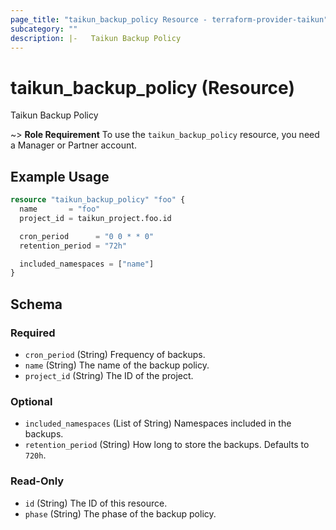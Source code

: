 ```yaml
---
page_title: "taikun_backup_policy Resource - terraform-provider-taikun"
subcategory: ""
description: |-   Taikun Backup Policy
---
```


# taikun_backup_policy (Resource)

Taikun Backup Policy

~> **Role Requirement** To use the `taikun_backup_policy` resource, you need a Manager or Partner account.

## Example Usage

```terraform
resource "taikun_backup_policy" "foo" {
  name       = "foo"
  project_id = taikun_project.foo.id

  cron_period      = "0 0 * * 0"
  retention_period = "72h"

  included_namespaces = ["name"]
}
```

<!-- schema generated by tfplugindocs -->
## Schema

### Required

- `cron_period` (String) Frequency of backups.
- `name` (String) The name of the backup policy.
- `project_id` (String) The ID of the project.

### Optional

- `included_namespaces` (List of String) Namespaces included in the backups.
- `retention_period` (String) How long to store the backups. Defaults to `720h`.

### Read-Only

- `id` (String) The ID of this resource.
- `phase` (String) The phase of the backup policy.

